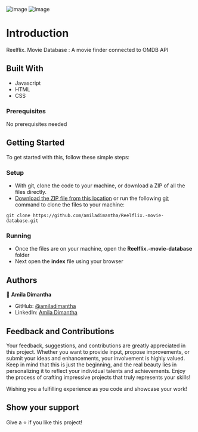 ![image](https://github.com/amiladimantha/Reelflix.-movie-database/assets/84844150/417f4c6f-574a-4040-896f-74a2a4fbb42e)
![image](https://github.com/amiladimantha/Reelflix.-movie-database/assets/84844150/d04bb783-a245-4db1-9772-808e5bf59832)







# Introduction 

Reelflix. Movie Database : A movie finder connected to OMDB API


## Built With

- Javascript
- HTML
- CSS
  

### Prerequisites

No prerequisites needed


## Getting Started

To get started with this, follow these simple steps:


### Setup

- With git, clone the code to your machine, or download a ZIP of all the files directly.
- [Download the ZIP file from this location](https://github.com/amiladimantha/Reelflix.-movie-database/archive/refs/heads/main.zip) or run the following [git](https://git-scm.com/) command to clone the files to your machine:

```
git clone https://github.com/amiladimantha/Reelflix.-movie-database.git
```
### Running

- Once the files are on your machine, open the **Reelflix.-movie-database** folder
- Next open the **index** file using your browser



## Authors

👤 **Amila Dimantha**

- GitHub: [@amiladimantha](https://github.com/amiladimantha)
- LinkedIn: [Amila Dimantha](https://www.linkedin.com/in/amila-dimantha-37182a21b)

## Feedback and Contributions

Your feedback, suggestions, and contributions are greatly appreciated in this project. Whether you want to provide input, propose improvements, or submit your ideas and enhancements, your involvement is highly valued. Keep in mind that this is just the beginning, and the real beauty lies in personalizing it to reflect your individual talents and achievements. Enjoy the process of crafting impressive projects that truly represents your skills!

Wishing you a fulfilling experience as you code and showcase your work!

## Show your support

Give a ⭐️ if you like this project!
